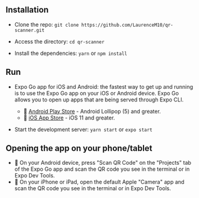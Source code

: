 ## Installation

* Clone the repo:
  `git clone https://github.com/LaurenceM10/qr-scanner.git`

* Access the directory:
  `cd qr-scanner`

* Install the dependencies:
  `yarn` or `npm install`


## Run

* Expo Go app for iOS and Android: the fastest way to get up and running is to use the Expo Go app on your iOS or Android device. Expo Go allows you to open up apps that are being served through Expo CLI.
  * 🤖 [Android Play Store](https://play.google.com/store/apps/details?id=host.exp.exponent) - Android Lollipop (5) and greater.
  * 🍎 [iOS App Store](https://itunes.com/apps/exponent) - iOS 11 and greater.

* Start the development server: `yarn start` or `expo start`

## Opening the app on your phone/tablet

* 🤖 On your Android device, press "Scan QR Code" on the "Projects" tab of the Expo Go app and scan the QR code you see in the terminal or in Expo Dev Tools.
* 🍎 On your iPhone or iPad, open the default Apple "Camera" app and scan the QR code you see in the terminal or in Expo Dev Tools.
